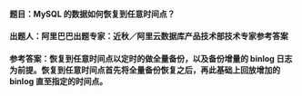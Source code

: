 #### **题目**：MySQL 的数据如何恢复到任意时间点？

#### **出题人**：阿里巴巴出题专家：近秋／阿里云数据库产品技术部技术专家参考答案

#### **参考答案**：恢复到任意时间点以定时的做全量备份，以及备份增量的 binlog 日志为前提。恢复到任意时间点首先将全量备份恢复之后，再此基础上回放增加的 binlog 直至指定的时间点。
